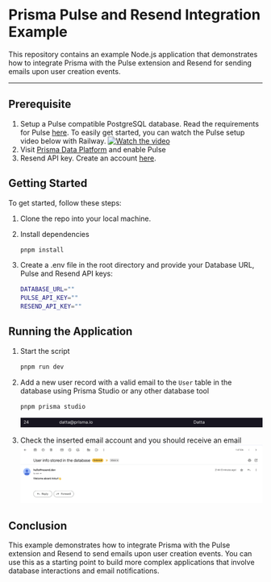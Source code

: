 # Prisma Pulse and Resend Integration Example

This repository contains an example Node.js application that demonstrates how to integrate Prisma with the Pulse extension and Resend for sending emails upon user creation events.

---

## Prerequisite

1. Setup a Pulse compatible PostgreSQL database. Read the requirements for Pulse [here](https://www.prisma.io/docs/data-platform/pulse/getting-started#1-database-setup). To easily get started, you can watch the Pulse setup video below with Railway.
   [![Watch the video](https://img.youtube.com/vi/DrTnowASuqo/0.jpg)](https://www.youtube.com/watch?v=DrTnowASuqo)
2. Visit [Prisma Data Platform](https://pris.ly/pdp) and enable Pulse
3. Resend API key. Create an account [here](https://resend.com/).

## Getting Started

To get started, follow these steps:

1. Clone the repo into your local machine.
2. Install dependencies

   ```bash
   pnpm install
   ```

3. Create a .env file in the root directory and provide your Database URL, Pulse and Resend API keys:

   ```bash
   DATABASE_URL=""
   PULSE_API_KEY=""
   RESEND_API_KEY=""
   ```

## Running the Application

1. Start the script

   ```bash
   pnpm run dev
   ```

2. Add a new user record with a valid email to the `User` table in the database using Prisma Studio or any other database tool

   ```bash
   pnpm prisma studio
   ```

   ![Insert image](./images/insert.png)

3. Check the inserted email account and you should receive an email
   ![image.png](./images/email.png)

## Conclusion

This example demonstrates how to integrate Prisma with the Pulse extension and Resend to send emails upon user creation events. You can use this as a starting point to build more complex applications that involve database interactions and email notifications.

